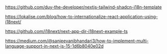 https://github.com/duy-the-developer/nextjs-tailwind-shadcn-i18n-template

https://lokalise.com/blog/how-to-internationalize-react-application-using-i18next/

https://github.com/i18next/next-app-dir-i18next-example-ts

https://medium.com/@sanjeevanibhandari3/how-to-implement-multi-language-support-in-next-js-15-1d6b8040e02d